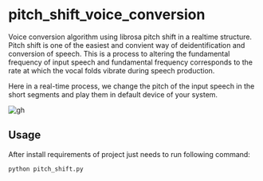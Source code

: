 # pitch_shift_voice_conversion
Voice conversion algorithm using librosa pitch shift in a realtime structure.
Pitch shift is one of the easiest and convient way of deidentification and conversion of speech. This is a process to altering the fundamental frequency of input speech and fundamental frequency corresponds to the rate at which the vocal folds vibrate during speech production.



Here in a real-time process, we change the pitch of the input speech in the short segments and play them in default device of your system.   

![gh](https://github.com/hamidreza-asjodi/pitch_shift_voice_conversion/assets/77886755/52cb29c5-22a3-46d1-be08-296d7467be50)

## Usage
After install requirements of project just needs to run following command:
```
python pitch_shift.py 
```
